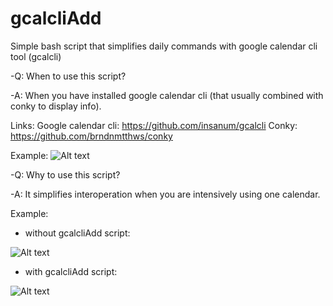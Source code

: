 # gcalcliAdd
Simple bash script that simplifies daily commands with google calendar cli tool (gcalcli)

-Q: When to use this script?

-A: When you have installed google calendar cli (that usually combined with conky to display info).

Links:
Google calendar cli: https://github.com/insanum/gcalcli
Conky: https://github.com/brndnmtthws/conky

Example:
![Alt text](https://raw.githubusercontent.com/dmytroshytyi/gcalcliAdd/master/pics/Selection_181.jpg "gcalcli + conky ")

-Q: Why to use this script?

-A: It simplifies interoperation when you are intensively using one calendar.

Example:

- without gcalcliAdd script:

![Alt text](https://raw.githubusercontent.com/dmytroshytyi/gcalcliAdd/master/pics/Selection_182.jpg "gcalcli raw")

- with gcalcliAdd script:

![Alt text](https://raw.githubusercontent.com/dmytroshytyi/gcalcliAdd/master/pics/Selection_183.jpg "gcalcli raw")
